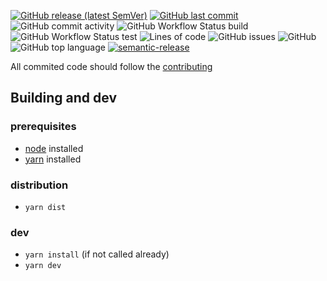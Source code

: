 [![GitHub release (latest SemVer)](https://img.shields.io/github/v/release/therwe/hana)](https://github.com/TheRWe/hana/releases)
[![GitHub last commit](https://img.shields.io/github/last-commit/therwe/hana)](https://github.com/TheRWe/hana/commits/master)
![GitHub commit activity](https://img.shields.io/github/commit-activity/m/therwe/hana)
![GitHub Workflow Status build](https://img.shields.io/github/workflow/status/therwe/hana/Release)
![GitHub Workflow Status test](https://img.shields.io/github/workflow/status/therwe/hana/Tests?label=tests)
![Lines of code](https://img.shields.io/tokei/lines/github/therwe/hana)
![GitHub issues](https://img.shields.io/github/issues/therwe/hana)
![GitHub](https://img.shields.io/github/license/therwe/hana)
![GitHub top language](https://img.shields.io/github/languages/top/therwe/hana)
[![semantic-release](https://img.shields.io/badge/%20%20%F0%9F%93%A6%F0%9F%9A%80-semantic--release-e10079.svg)](https://github.com/semantic-release/semantic-release)


All commited code should follow the [contributing](./contributing.md)

## Building and dev

### prerequisites
   - [node](https://nodejs.org/) installed
   - [yarn](https://yarnpkg.com/) installed

### distribution
   - ```yarn dist```

### dev
   - ```yarn install``` (if not called already)
   - ```yarn dev```

